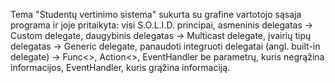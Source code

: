 Tema "Studentų vertinimo sistema" sukurta su grafine vartotojo sąsaja programa ir joje pritaikyta: 
visi S.O.L.I.D. principai,
asmeninis delegatas -> Custom delegate,
daugybinis delegatas -> Multicast delegate, 
įvairių tipų delegatas -> Generic delegate,
panaudoti integruoti delegatai (angl. built-in delegate) -> Func<>, Action<>,
EventHandler be parametrų, kuris negrąžina informacijos,
EventHandler<TEventArgs>, kuris grąžina informaciją.
